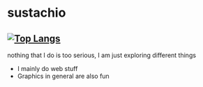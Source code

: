 
# sustachio

[![Top Langs](https://github-readme-stats.vercel.app/api/top-langs/?username=sustachio&layout=compact&theme=tokyonight&hide=shaderlab)](https://github.com/anuraghazra/github-readme-stats)
---

nothing that I do is too serious, I am just exploring different things

- I mainly do web stuff
- Graphics in general are also fun
